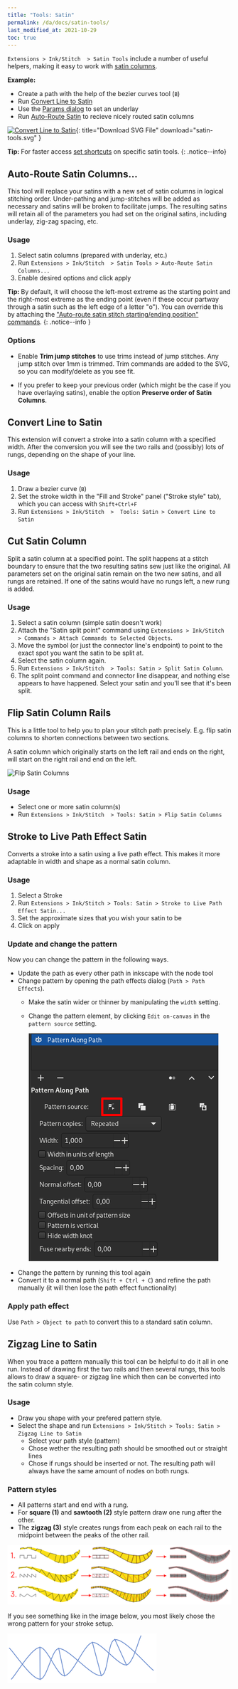 ```yaml
---
title: "Tools: Satin"
permalink: /da/docs/satin-tools/
last_modified_at: 2021-10-29
toc: true
---
```

`Extensions > Ink/Stitch  > Satin Tools` include a number of useful helpers, making it easy to work with [satin columns](/docs/stitches/satin-column/).

**Example:**
* Create a path with the help of the bezier curves tool (`B`)
* Run [Convert Line to Satin](#convert-line-to-satin)
* Use the [Params dialog](/docs/params/#satin-params) to set an underlay
* Run [Auto-Route Satin](#auto-route-satin-columns) to recieve nicely routed satin columns

[![Convert Line to Satin](/assets/images/docs/en/satin-tools.svg)](/assets/images/docs/en/satin-tools.svg){: title="Download SVG File" download="satin-tools.svg" }

**Tip:** For faster access [set shortcuts](/docs/customize/) on specific satin tools.
{: .notice--info}

## Auto-Route Satin Columns...

This tool will replace your satins with a new set of satin columns in logical stitching order. Under-pathing and jump-stitches will be added as necessary and satins will be broken to facilitate jumps. The resulting satins will retain all of the parameters you had set on the original satins, including underlay, zig-zag spacing, etc.

### Usage

1. Select satin columns (prepared with underlay, etc.)
2. Run `Extensions > Ink/Stitch  > Satin Tools > Auto-Route Satin Columns...`
3. Enable desired options and click apply

**Tip:** By default, it will choose the left-most extreme as the starting point and the right-most extreme as the ending point (even if these occur partway through a satin such as the left edge of a letter "o"). You can override this by attaching the ["Auto-route satin stitch starting/ending position" commands](/docs/commands/#--startingending-position-for-auto-route-satin).
{: .notice--info }

### Options

* Enable **Trim jump stitches** to use trims instead of jump stitches. Any jump stitch over 1mm is trimmed. Trim commands are added to the SVG, so you can modify/delete as you see fit.

* If you prefer to keep your previous order (which might be the case if you have overlaying satins), enable the option **Preserve order of Satin Columns**.

## Convert Line to Satin

This extension will convert a stroke into a satin column with a specified width. After the conversion you will see the two rails and (possibly) lots of rungs, depending on the shape of your line.

### Usage

1. Draw a bezier curve (`B`)
2. Set the stroke width in the "Fill and Stroke" panel ("Stroke style" tab), which you can access with `Shift+Ctrl+F`
2. Run `Extensions > Ink/Stitch  >  Tools: Satin > Convert Line to Satin`

## Cut Satin Column

Split a satin column at a specified point. The split happens at a stitch boundary to ensure that the two resulting satins sew just like the original. All parameters set on the original satin remain on the two new satins, and all rungs are retained. If one of the satins would have no rungs left, a new rung is added.

### Usage

1. Select a satin column (simple satin doesn't work)
2. Attach the "Satin split point" command using `Extensions > Ink/Stitch  > Commands > Attach Commands to Selected Objects`.
3. Move the symbol (or just the connector line's endpoint) to point to the exact spot you want the satin to be split at.
4. Select the satin column again.
5. Run `Extensions > Ink/Stitch  > Tools: Satin > Split Satin Column`.
6. The split point command and connector line disappear, and nothing else appears to have happened. Select your satin and you'll see that it's been split.

## Flip Satin Column Rails

This is a little tool to help you to plan your stitch path precisely. E.g. flip satin columns to shorten connections between two sections.

A satin column which originally starts on the left rail and ends on the right, will start on the right rail and end on the left.

![Flip Satin Columns](/assets/images/docs/en/flip-satin-column.jpg)

### Usage

* Select one or more satin column(s)
* Run `Extensions > Ink/Stitch  > Tools: Satin > Flip Satin Columns`

## Stroke to Live Path Effect Satin

Converts a stroke into a satin using a live path effect. This makes it more adaptable in width and shape as a normal satin column.

### Usage

1. Select a Stroke
2. Run `Extensions > Ink/Stitch > Tools: Satin > Stroke to Live Path Effect Satin...`
3. Set the approximate sizes that you wish your satin to be
4. Click on apply

### Update and change the pattern

Now you can change the pattern in the following ways.

* Update the path as every other path in inkscape with the node tool
* Change pattern by opening the path effects dialog (`Path > Path Effects`).
  * Make the satin wider or thinner by manipulating the `width` setting.
  * Change the pattern element, by clicking `Edit on-canvas` in the `pattern source` setting.
    
    ![edit on canvas](/assets/images/tutorials/pattern-along-path/edit.png)
* Change the pattern by running this tool again
* Convert it to a normal path (`Shift + Ctrl + C`) and refine the path manually (it will then lose the path effect functionality)

### Apply path effect

Use `Path > Object to path` to convert this to a standard satin column.

## Zigzag Line to Satin

When you trace a pattern manually this tool can be helpful to do it all in one run.
Instead of drawing first the two rails and then several rungs, this tools allows to draw a square- or zigzag line which then can be converted into the satin column style.

### Usage

* Draw you shape with your prefered pattern style.
* Select the shape and run `Extensions > Ink/Stitch > Tools: Satin > Zigzag Line to Satin`
  * Select your path style (pattern)
  * Chose wether the resulting path should be smoothed out or straight lines
  * Chose if rungs should be inserted or not. The resulting path will always have the same amount of nodes on both rungs.

### Pattern styles

* All patterns start and end with a rung.
* For **square (1)** and **sawtooth (2)** style pattern draw one rung after the other.
* The **zigzag (3)** style creates rungs from each peak on each rail to the midpoint between the peaks of the other rail.

![Zigzag Line to Satin Patterns](/assets/images/docs/zigzag-line-to-satin.png)

If you see something like in the image below, you most likely chose the wrong pattern for your stroke setup.

![Zigzag Line wrong pattern](/assets/images/docs/zigzag-line-to-satin-wrong-pattern.png)
